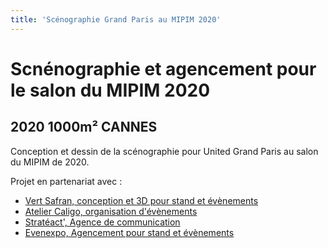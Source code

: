```yaml
---
title: 'Scénographie Grand Paris au MIPIM 2020'
---
```


# **Scnénographie et agencement pour le salon du MIPIM 2020**
## 2020 1000m² CANNES

Conception et dessin de la scénographie 
pour United Grand Paris au salon du MIPIM de 2020.

Projet en partenariat avec :
- [Vert Safran, conception et 3D pour stand et évènements](https://www.vertsafran.fr/)
- [Atelier Caligo, organisation d'évènements](https://www.linkedin.com/in/cindy-basin-59123a11a/?originalSubdomain=fr)
- [Stratéact', Agence de communication](https://www.strateact.fr/)
- [Evenexpo, Agencement pour stand et évènements](http://www.evenexpo.biz/)
